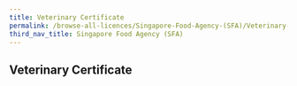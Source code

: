 ```yaml
---
title: Veterinary Certificate
permalink: /browse-all-licences/Singapore-Food-Agency-(SFA)/Veterinary-Certificate
third_nav_title: Singapore Food Agency (SFA)
---
```

## Veterinary Certificate
